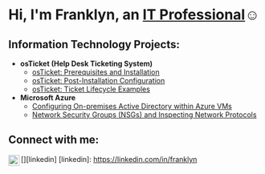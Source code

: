 <h1>Hi, I'm Franklyn, an <a href="https://linkedin.com/in/franklyn">IT Professional</a>☺</h1>

<h2> Information Technology Projects:</h2>

- <b>osTicket (Help Desk Ticketing System)</b>
  - [osTicket: Prerequisites and Installation](https://github.com/franklynfv/osticket-prereqs)
  - [osTicket: Post-Installation Configuration](https://github.com/franklynfv/post-install-config)
  - [osTicket: Ticket Lifecycle Examples](https://github.com/franklynfv/ticket-lifecycle)
- <b>Microsoft Azure</b>
  - [Configuring On-premises Active Directory within Azure VMs](https://github.com/franklynfv/configure-ad)
  - [Network Security Groups (NSGs) and Inspecting Network Protocols](https://github.com/franjklynfv/azure-network-protocols)

<h2>Connect with me:</h2>

[<img align="left" alt="Josh | LinkedIn" width="22px" src="https://cdn.jsdelivr.net/npm/simple-icons@v3/icons/linkedin.svg" />][linkedin]
[linkedin]: https://linkedin.com/in/franklyn
